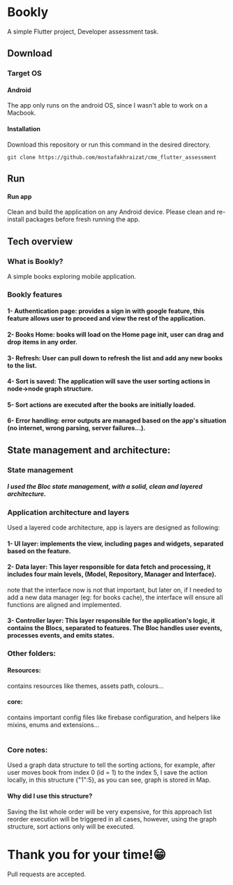 # Bookly

A simple Flutter project, Developer assessment task.

## Download
### Target OS
#### Android
The app only runs on the android OS, since I wasn't able to work on a Macbook.

#### Installation

Download this repository or run this command in the desired directory.

```
git clone https://github.com/mostafakhraizat/cme_flutter_assessment
```


## Run
#### Run app
Clean and build the application on any Android device.
Please clean and re-install packages before fresh running the app.



## Tech overview
### What is Bookly?
A simple books exploring mobile application.
### Bookly features

#### 1- Authentication page: provides a sign in with google feature, this feature allows user to proceed and view the rest of the application.
#### 2- Books Home: books will load on the Home page init, user can drag and drop items in any order.
#### 3- Refresh: User can pull down to refresh the list and add any new books to the list.
#### 4- Sort is saved: The application will save the user sorting actions in node->node graph structure.
#### 5- Sort actions are executed after the books are initially loaded.
#### 6- Error handling: error outputs are managed based on the app's situation (no internet, wrong parsing, server failures...).



## State management and architecture:
### State management

##### I used the Bloc state management, with a solid, clean and layered architecture.

### Application architecture and layers
Used a layered code architecture, app is layers are designed as following:

#### 1- UI layer: implements the view, including pages and widgets, separated based on the feature.
#### 2- Data layer: This layer responsible for data fetch and processing, it includes four main levels, (Model, Repository, Manager and Interface).
note that the interface now is not that important, but later on, if I needed to add a new data manager (eg: for books cache), the interface will ensure all functions are aligned and implemented.
#### 3- Controller layer: This layer responsible for the application's logic, it contains the Blocs, separated to features. The Bloc handles user events, processes events, and emits states.

### Other folders:
#### Resources:
contains resources like themes, assets path, colours...
#### core:
contains important config files like firebase configuration, and helpers like mixins, enums and extensions...
#
### Core notes:
Used a graph data structure to tell the sorting actions, for example, after user moves book from index 0 (id = 1) to the index 5, I save the action locally, in this structure {"1":5}, as you can see, graph is stored in Map.
#### Why did I use this structure?

Saving the list whole order will be very expensive, for this approach list reorder execution will be triggered in all cases, however, using the graph structure, sort actions only will be executed.


# Thank you for your time!😁

Pull requests are accepted.
